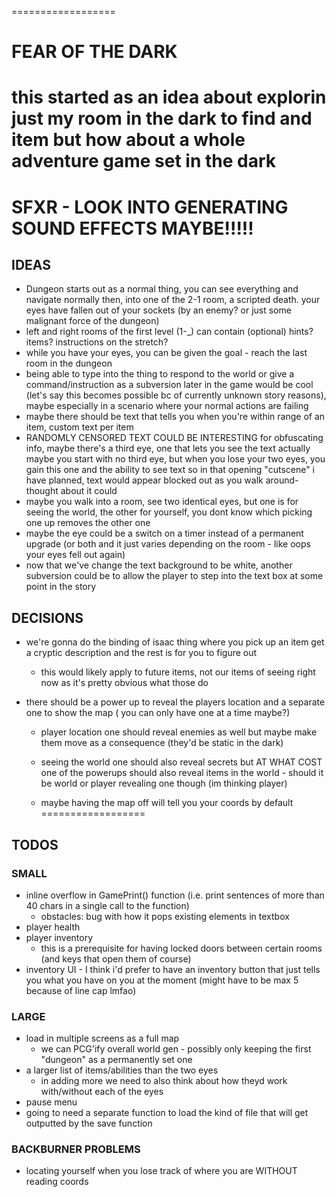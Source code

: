 ==================
# FEAR OF THE DARK
this started as an idea about explorin just my room in the dark to find and item
but how about a whole adventure game set in the dark
==================
SFXR - LOOK INTO GENERATING SOUND EFFECTS MAYBE!!!!!
==================
## IDEAS
- Dungeon starts out as a normal thing, you can see everything and navigate normally then, into one of the 2-1 room, a scripted death. your eyes have fallen out of your sockets (by an enemy? or just some malignant force of the dungeon)
- left and right rooms of the first level (1-_) can contain (optional) hints? items? instructions on the stretch?
- while you have your eyes, you can be given the goal - reach the last room in the dungeon
- being able to type into the thing to respond to the world or give a command/instruction as a subversion later in the game would be cool (let's say this becomes possible bc of currently unknown story reasons), maybe especially in a scenario where your normal actions are failing
- maybe there should be text that tells you when you're within range of an item, custom text per item
- RANDOMLY CENSORED TEXT COULD BE INTERESTING for obfuscating info, maybe there's a third eye, one that lets you see the text
    actually maybe you start with no third eye, but when you lose your two eyes, you gain this one and the ability to see text
    so in that opening "cutscene" i have planned, text would appear blocked out as you walk around- thought about it could
- maybe you walk into a room, see two identical eyes, but one is for seeing the world, the other for yourself, you dont know which picking one up removes the other one
- maybe the eye could be a switch on a timer instead of a permanent upgrade (or both and it just varies depending on the room - like oops your eyes fell out again)
- now that we've change the text background to be white, another subversion could be to allow the player to step into the text box at some point in the story

## DECISIONS

- we're gonna do the binding of isaac thing where you pick up an item get a cryptic description and the rest is for you to figure out
    - this would likely apply to future items, not our items of seeing right now as it's pretty obvious what those do

- there should be a power up to reveal the players location and a separate one to show the map ( you can only have one at a time maybe?)
    - player location one should reveal enemies as well but maybe make them move as a consequence (they'd be static in the dark)
    - seeing the world one should also reveal secrets but AT WHAT COST one of the powerups should also reveal items in the world - should it be world or player revealing one though (im thinking player)

    - maybe having the map off will tell you your coords by default
==================
## TODOS

### SMALL
- inline overflow in GamePrint() function (i.e. print sentences of more than 40 chars in a single call to the function)
    - obstacles: bug with how it pops existing elements in textbox
- player health 
- player inventory
    - this is a prerequisite for having locked doors between certain rooms (and keys that open them of course)
- inventory UI - I think i'd prefer to have an inventory button that just tells you what you have on you at the moment (might have to be max 5 because of line cap lmfao)

### LARGE
- load in multiple screens as a full map
    - we can PCG'ify overall world gen - possibly only keeping the first "dungeon" as a permanently set one
- a larger list of items/abilities than the two eyes
    - in adding more we need to also think about how theyd work with/without each of the eyes
- pause menu
- going to need a separate function to load the kind of file that will get outputted by the save function
 
### BACKBURNER PROBLEMS
- locating yourself when you lose track of where you are WITHOUT reading coords